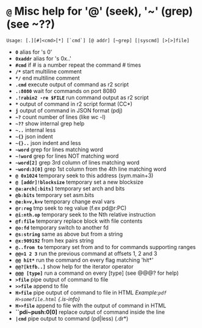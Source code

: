 <!-- TITLE: @ -->

#  **`@`** Misc help for '@' (seek), '~' (grep) (see ~??)


```text
Usage: [.][#]<cmd>[*] [`cmd`] [@ addr] [~grep] [|syscmd] [>[>]file]
```


- **`0`** alias for 's 0'
- **`0xaddr`** alias for 's 0x..'
- **`#cmd`** if # is a number repeat the command # times
- **`/*`** start multiline comment
- **`*/`** end multiline comment
- **`.cmd`** execute output of command as r2 script
- **`.:8080`** wait for commands on port 8080
- **`.!rabin2 -re $FILE`** run command output as r2 script
- **`*`** output of command in r2 script format (CC*)
- **`j`** output of command in JSON format (pdj)
- **`~?`** count number of lines (like wc -l)
- **`~??`** show internal grep help
- **`~..`** internal less
- **`~{}`** json indent
- **`~{}..`** json indent and less
- **`~word`** grep for lines matching word
- **`~!word`** grep for lines NOT matching word
- **`~word[2]`** grep 3rd column of lines matching word
- **`~word:3[0]`** grep 1st column from the 4th line matching word
- **`@ 0x1024`** temporary seek to this address (sym.main+3)
- **`@ [addr]!blocksize`** temporary set a new blocksize
- **`@a:arch[:bits]`** temporary set arch and bits
- **`@b:bits`** temporary set asm.bits
- **`@e:k=v,k=v`** temporary change eval vars
- **`@r:reg`** tmp seek to reg value (f.ex pd@r:PC)
- **`@i:nth.op`** temporary seek to the Nth relative instruction
- **`@f:file`** temporary replace block with file contents
- **`@o:fd`** temporary switch to another fd
- **`@s:string`** same as above but from a string
- **`@x:909192`** from hex pairs string
- **`@..from to`** temporary set from and to for commands supporting ranges
- **`@@=1 2 3`** run the previous command at offsets 1, 2 and 3
- **`@@ hit*`** run the command on every flag matching 'hit*'
- **`@@?[ktfb..]`** show help for the iterator operator
- **`@@@ [type]`** run a command on every [type] (see @@@? for help)
- **`>file`** pipe output of command to file
- **`>>file`** append to file
- **`H>file`** pipe output of command to file in HTML
						 _Example:`pdf H>somefile.html` {.is-info}_
- **`H>>file`** append to file with the output of command in HTML
- **``pdi~push:0[0]** replace output of command inside the line
- **`|cmd`** pipe output to command (pd|less) (.dr*)